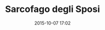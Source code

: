 ---
title: Sarcofago degli Sposi
layout: post
date: 2015-10-07 17:02
numero: 46
image: 46_sposi.png
thumb: 46_sposi.svg
wiki: https://it.wikipedia.org/wiki/Sarcofago_degli_Sposi
source: https://commons.wikimedia.org/wiki/File:Banditaccia_Sarcofago_Degli_Sposi.jpg
source-name: Wikimedia Commons
autore: luca corsato
social-autore: https://twitter.com/lucacorsato
social-idea: https://twitter.com/lucacorsato
idea: luca corsato
tags:
- gruppo
- id. corsato
---